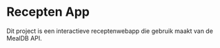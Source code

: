 # Recepten App

Dit project is een interactieve receptenwebapp die gebruik maakt van de MealDB API.


